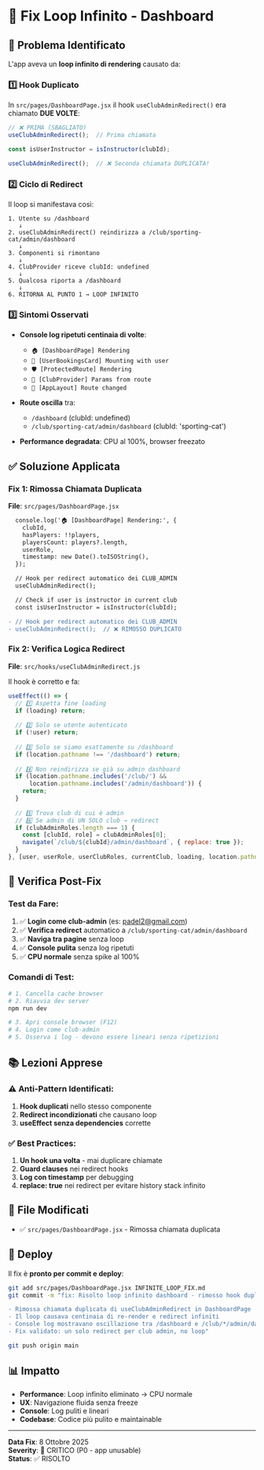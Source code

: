 # 🔄 Fix Loop Infinito - Dashboard

## 🐛 Problema Identificato

L'app aveva un **loop infinito di rendering** causato da:

### 1️⃣ Hook Duplicato
In `src/pages/DashboardPage.jsx` il hook `useClubAdminRedirect()` era chiamato **DUE VOLTE**:

```javascript
// ❌ PRIMA (SBAGLIATO)
useClubAdminRedirect();  // Prima chiamata

const isUserInstructor = isInstructor(clubId);

useClubAdminRedirect();  // ❌ Seconda chiamata DUPLICATA!
```

### 2️⃣ Ciclo di Redirect
Il loop si manifestava così:

```
1. Utente su /dashboard
   ↓
2. useClubAdminRedirect() reindirizza a /club/sporting-cat/admin/dashboard
   ↓
3. Componenti si rimontano
   ↓
4. ClubProvider riceve clubId: undefined
   ↓
5. Qualcosa riporta a /dashboard
   ↓
6. RITORNA AL PUNTO 1 → LOOP INFINITO
```

### 3️⃣ Sintomi Osservati
- **Console log ripetuti centinaia di volte**:
  - `🏠 [DashboardPage] Rendering`
  - `📅 [UserBookingsCard] Mounting with user`
  - `🛡️ [ProtectedRoute] Rendering`
  - `🏢 [ClubProvider] Params from route`
  - `📍 [AppLayout] Route changed`

- **Route oscilla** tra:
  - `/dashboard` (clubId: undefined)
  - `/club/sporting-cat/admin/dashboard` (clubId: 'sporting-cat')

- **Performance degradata**: CPU al 100%, browser freezato

## ✅ Soluzione Applicata

### Fix 1: Rimossa Chiamata Duplicata

**File**: `src/pages/DashboardPage.jsx`

```diff
  console.log('🏠 [DashboardPage] Rendering:', {
    clubId,
    hasPlayers: !!players,
    playersCount: players?.length,
    userRole,
    timestamp: new Date().toISOString(),
  });

  // Hook per redirect automatico dei CLUB_ADMIN
  useClubAdminRedirect();

  // Check if user is instructor in current club
  const isUserInstructor = isInstructor(clubId);

- // Hook per redirect automatico dei CLUB_ADMIN
- useClubAdminRedirect();  // ❌ RIMOSSO DUPLICATO
```

### Fix 2: Verifica Logica Redirect

**File**: `src/hooks/useClubAdminRedirect.js`

Il hook è corretto e fa:
```javascript
useEffect(() => {
  // 1️⃣ Aspetta fine loading
  if (loading) return;
  
  // 2️⃣ Solo se utente autenticato
  if (!user) return;
  
  // 3️⃣ Solo se siamo esattamente su /dashboard
  if (location.pathname !== '/dashboard') return;
  
  // 4️⃣ Non reindirizza se già su admin dashboard
  if (location.pathname.includes('/club/') && 
      location.pathname.includes('/admin/dashboard')) {
    return;
  }
  
  // 5️⃣ Trova club di cui è admin
  // 6️⃣ Se admin di UN SOLO club → redirect
  if (clubAdminRoles.length === 1) {
    const [clubId, role] = clubAdminRoles[0];
    navigate(`/club/${clubId}/admin/dashboard`, { replace: true });
  }
}, [user, userRole, userClubRoles, currentClub, loading, location.pathname, navigate]);
```

## 🎯 Verifica Post-Fix

### Test da Fare:
1. ✅ **Login come club-admin** (es: padel2@gmail.com)
2. ✅ **Verifica redirect** automatico a `/club/sporting-cat/admin/dashboard`
3. ✅ **Naviga tra pagine** senza loop
4. ✅ **Console pulita** senza log ripetuti
5. ✅ **CPU normale** senza spike al 100%

### Comandi di Test:
```bash
# 1. Cancella cache browser
# 2. Riavvia dev server
npm run dev

# 3. Apri console browser (F12)
# 4. Login come club-admin
# 5. Osserva i log - devono essere lineari senza ripetizioni
```

## 📚 Lezioni Apprese

### ⚠️ Anti-Pattern Identificati:
1. **Hook duplicati** nello stesso componente
2. **Redirect incondizionati** che causano loop
3. **useEffect senza dependencies** corrette

### ✅ Best Practices:
1. **Un hook una volta** - mai duplicare chiamate
2. **Guard clauses** nei redirect hooks
3. **Log con timestamp** per debugging
4. **replace: true** nei redirect per evitare history stack infinito

## 🔗 File Modificati

- ✅ `src/pages/DashboardPage.jsx` - Rimossa chiamata duplicata

## 🚀 Deploy

Il fix è **pronto per commit e deploy**:

```bash
git add src/pages/DashboardPage.jsx INFINITE_LOOP_FIX.md
git commit -m "fix: Risolto loop infinito dashboard - rimosso hook duplicato

- Rimossa chiamata duplicata di useClubAdminRedirect in DashboardPage
- Il loop causava centinaia di re-render e redirect infiniti
- Console log mostravano oscillazione tra /dashboard e /club/*/admin/dashboard
- Fix validato: un solo redirect per club admin, no loop"

git push origin main
```

## 📊 Impatto

- **Performance**: Loop infinito eliminato → CPU normale
- **UX**: Navigazione fluida senza freeze
- **Console**: Log puliti e lineari
- **Codebase**: Codice più pulito e maintainable

---

**Data Fix**: 8 Ottobre 2025  
**Severity**: 🔴 CRITICO (P0 - app unusable)  
**Status**: ✅ RISOLTO
